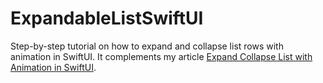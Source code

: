 # ExpandableListSwiftUI
Step-by-step tutorial on how to expand and collapse list rows with animation in SwiftUI. It complements my article [Expand Collapse List with Animation in SwiftUI](https://www.vadimbulavin.com/expand-collapse-list-with-animation-in-swiftui/).
